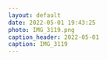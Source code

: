 ```yaml
---
layout: default
date: 2022-05-01 19:43:25
photo: IMG_3119.png
caption_header: 2022-05-01
caption: IMG_3119
---
```

